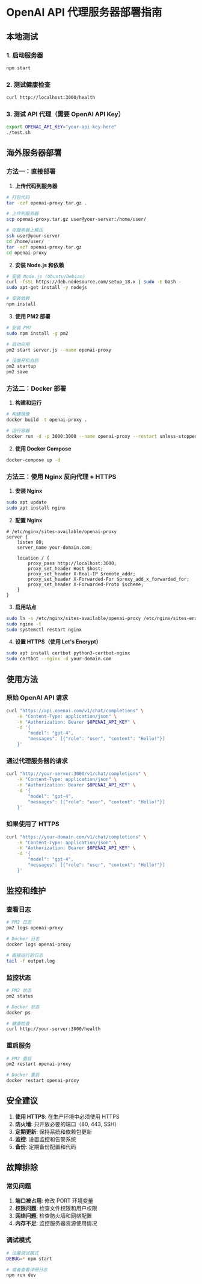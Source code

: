 # OpenAI API 代理服务器部署指南

## 本地测试

### 1. 启动服务器
```bash
npm start
```

### 2. 测试健康检查
```bash
curl http://localhost:3000/health
```

### 3. 测试 API 代理（需要 OpenAI API Key）
```bash
export OPENAI_API_KEY="your-api-key-here"
./test.sh
```

## 海外服务器部署

### 方法一：直接部署

1. **上传代码到服务器**
```bash
# 打包代码
tar -czf openai-proxy.tar.gz .

# 上传到服务器
scp openai-proxy.tar.gz user@your-server:/home/user/

# 在服务器上解压
ssh user@your-server
cd /home/user/
tar -xzf openai-proxy.tar.gz
cd openai-proxy
```

2. **安装 Node.js 和依赖**
```bash
# 安装 Node.js (Ubuntu/Debian)
curl -fsSL https://deb.nodesource.com/setup_18.x | sudo -E bash -
sudo apt-get install -y nodejs

# 安装依赖
npm install
```

3. **使用 PM2 部署**
```bash
# 安装 PM2
sudo npm install -g pm2

# 启动应用
pm2 start server.js --name openai-proxy

# 设置开机自启
pm2 startup
pm2 save
```

### 方法二：Docker 部署

1. **构建和运行**
```bash
# 构建镜像
docker build -t openai-proxy .

# 运行容器
docker run -d -p 3000:3000 --name openai-proxy --restart unless-stopped openai-proxy
```

2. **使用 Docker Compose**
```bash
docker-compose up -d
```

### 方法三：使用 Nginx 反向代理 + HTTPS

1. **安装 Nginx**
```bash
sudo apt update
sudo apt install nginx
```

2. **配置 Nginx**
```nginx
# /etc/nginx/sites-available/openai-proxy
server {
    listen 80;
    server_name your-domain.com;
    
    location / {
        proxy_pass http://localhost:3000;
        proxy_set_header Host $host;
        proxy_set_header X-Real-IP $remote_addr;
        proxy_set_header X-Forwarded-For $proxy_add_x_forwarded_for;
        proxy_set_header X-Forwarded-Proto $scheme;
    }
}
```

3. **启用站点**
```bash
sudo ln -s /etc/nginx/sites-available/openai-proxy /etc/nginx/sites-enabled/
sudo nginx -t
sudo systemctl restart nginx
```

4. **设置 HTTPS（使用 Let's Encrypt）**
```bash
sudo apt install certbot python3-certbot-nginx
sudo certbot --nginx -d your-domain.com
```

## 使用方法

### 原始 OpenAI API 请求
```bash
curl "https://api.openai.com/v1/chat/completions" \
    -H "Content-Type: application/json" \
    -H "Authorization: Bearer $OPENAI_API_KEY" \
    -d '{
        "model": "gpt-4",
        "messages": [{"role": "user", "content": "Hello!"}]
    }'
```

### 通过代理服务器的请求
```bash
curl "http://your-server:3000/v1/chat/completions" \
    -H "Content-Type: application/json" \
    -H "Authorization: Bearer $OPENAI_API_KEY" \
    -d '{
        "model": "gpt-4",
        "messages": [{"role": "user", "content": "Hello!"}]
    }'
```

### 如果使用了 HTTPS
```bash
curl "https://your-domain.com/v1/chat/completions" \
    -H "Content-Type: application/json" \
    -H "Authorization: Bearer $OPENAI_API_KEY" \
    -d '{
        "model": "gpt-4",
        "messages": [{"role": "user", "content": "Hello!"}]
    }'
```

## 监控和维护

### 查看日志
```bash
# PM2 日志
pm2 logs openai-proxy

# Docker 日志
docker logs openai-proxy

# 直接运行的日志
tail -f output.log
```

### 监控状态
```bash
# PM2 状态
pm2 status

# Docker 状态
docker ps

# 健康检查
curl http://your-server:3000/health
```

### 重启服务
```bash
# PM2 重启
pm2 restart openai-proxy

# Docker 重启
docker restart openai-proxy
```

## 安全建议

1. **使用 HTTPS**: 在生产环境中必须使用 HTTPS
2. **防火墙**: 只开放必要的端口（80, 443, SSH）
3. **定期更新**: 保持系统和依赖包更新
4. **监控**: 设置监控和告警系统
5. **备份**: 定期备份配置和代码

## 故障排除

### 常见问题
1. **端口被占用**: 修改 PORT 环境变量
2. **权限问题**: 检查文件权限和用户权限
3. **网络问题**: 检查防火墙和网络配置
4. **内存不足**: 监控服务器资源使用情况

### 调试模式
```bash
# 设置调试模式
DEBUG=* npm start

# 或者查看详细日志
npm run dev
```
